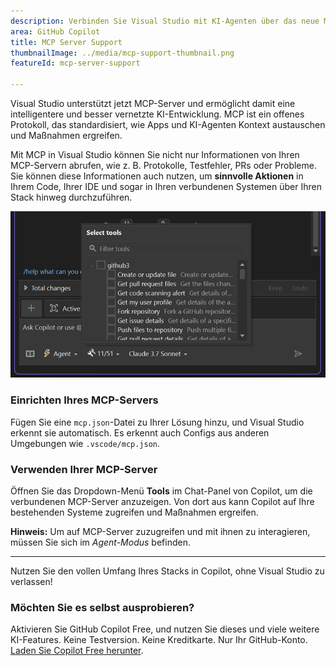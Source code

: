 ```yaml
---
description: Verbinden Sie Visual Studio mit KI-Agenten über das neue Model Context Protocol (MCP) – ein standardisierter Weg, um Kontext auszutauschen, auf Daten zuzugreifen und intelligente Funktionen zu steuern.
area: GitHub Copilot
title: MCP Server Support
thumbnailImage: ../media/mcp-support-thumbnail.png
featureId: mcp-server-support

---
```



Visual Studio unterstützt jetzt MCP-Server und ermöglicht damit eine intelligentere und besser vernetzte KI-Entwicklung. MCP ist ein offenes Protokoll, das standardisiert, wie Apps und KI-Agenten Kontext austauschen und Maßnahmen ergreifen. 

Mit MCP in Visual Studio können Sie nicht nur Informationen von Ihren MCP-Servern abrufen, wie z. B. Protokolle, Testfehler, PRs oder Probleme. Sie können diese Informationen auch nutzen, um **sinnvolle Aktionen** in Ihrem Code, Ihrer IDE und sogar in Ihren verbundenen Systemen über Ihren Stack hinweg durchzuführen.

![MCP](../media/mcp-support.png)

### Einrichten Ihres MCP-Servers

Fügen Sie eine `mcp.json`-Datei zu Ihrer Lösung hinzu, und Visual Studio erkennt sie automatisch. Es erkennt auch Configs aus anderen Umgebungen wie `.vscode/mcp.json`.

### Verwenden Ihrer MCP-Server

Öffnen Sie das Dropdown-Menü **Tools** im Chat-Panel von Copilot, um die verbundenen MCP-Server anzuzeigen. Von dort aus kann Copilot auf Ihre bestehenden Systeme zugreifen und Maßnahmen ergreifen.

**Hinweis:** Um auf MCP-Server zuzugreifen und mit ihnen zu interagieren, müssen Sie sich im *Agent-Modus* befinden.

---

Nutzen Sie den vollen Umfang Ihres Stacks in Copilot, ohne Visual Studio zu verlassen!

### Möchten Sie es selbst ausprobieren?
Aktivieren Sie GitHub Copilot Free, und nutzen Sie dieses und viele weitere KI-Features.
 Keine Testversion. Keine Kreditkarte. Nur Ihr GitHub-Konto. [Laden Sie Copilot Free herunter](https://github.com/settings/copilot).
